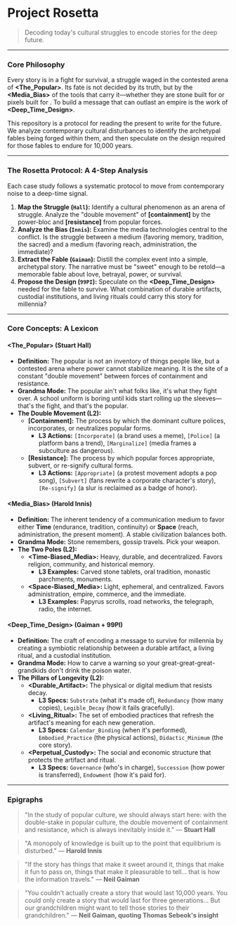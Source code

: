 # Project Rosetta
> Decoding today's cultural struggles to encode stories for the deep future.

---

### Core Philosophy

Every story is in a fight for survival, a struggle waged in the contested arena of **<The_Popular>**. Its fate is not decided by its truth, but by the **<Media_Bias>** of the tools that carry it—whether they are stone built for **<Time>** or pixels built for **<Space>**. To build a message that can outlast an empire is the work of **<Deep_Time_Design>**.

This repository is a protocol for reading the present to write for the future. We analyze contemporary cultural disturbances to identify the archetypal fables being forged within them, and then speculate on the design required for those fables to endure for 10,000 years.

---

### The Rosetta Protocol: A 4-Step Analysis

Each case study follows a systematic protocol to move from contemporary noise to a deep-time signal.

1.  **Map the Struggle (`Hall`):** Identify a cultural phenomenon as an arena of struggle. Analyze the "double movement" of **[containment]** by the power-bloc and **[resistance]** from popular forces.
2.  **Analyze the Bias (`Innis`):** Examine the media technologies central to the conflict. Is the struggle between a **<Time-Biased>** medium (favoring memory, tradition, the sacred) and a **<Space-Biased>** medium (favoring reach, administration, the immediate)?
3.  **Extract the Fable (`Gaiman`):** Distill the complex event into a simple, archetypal story. The narrative must be "sweet" enough to be retold—a memorable fable about love, betrayal, power, or survival.
4.  **Propose the Design (`99PI`):** Speculate on the **<Deep_Time_Design>** needed for the fable to survive. What combination of durable artifacts, custodial institutions, and living rituals could carry this story for millennia?

---
### Core Concepts: A Lexicon

#### **<The_Popular> (Stuart Hall)**

*   **Definition:** The popular is not an inventory of things people like, but a contested arena where power cannot stabilize meaning. It is the site of a constant "double movement" between forces of containment and resistance.
*   **Grandma Mode:** The popular ain't what folks like, it's what they fight over. A school uniform is boring until kids start rolling up the sleeves—that's the fight, and that's the popular.
*   **The Double Movement (L2):**
    *   **[Containment]:** The process by which the dominant culture polices, incorporates, or neutralizes popular forms.
        *   **L3 Actions:** `[Incorporate]` (a brand uses a meme), `[Police]` (a platform bans a trend), `[Marginalize]` (media frames a subculture as dangerous).
    *   **[Resistance]:** The process by which popular forces appropriate, subvert, or re-signify cultural forms.
        *   **L3 Actions:** `[Appropriate]` (a protest movement adopts a pop song), `[Subvert]` (fans rewrite a corporate character's story), `[Re-signify]` (a slur is reclaimed as a badge of honor).

#### **<Media_Bias> (Harold Innis)**

*   **Definition:** The inherent tendency of a communication medium to favor either **Time** (endurance, tradition, continuity) or **Space** (reach, administration, the present moment). A stable civilization balances both.
*   **Grandma Mode:** Stone remembers, gossip travels. Pick your weapon.
*   **The Two Poles (L2):**
    *   **<Time-Biased_Media>:** Heavy, durable, and decentralized. Favors religion, community, and historical memory.
        *   **L3 Examples:** Carved stone tablets, oral tradition, monastic parchments, monuments.
    *   **<Space-Biased_Media>:** Light, ephemeral, and centralized. Favors administration, empire, commerce, and the immediate.
        *   **L3 Examples:** Papyrus scrolls, road networks, the telegraph, radio, the internet.

#### **<Deep_Time_Design> (Gaiman + 99PI)**

*   **Definition:** The craft of encoding a message to survive for millennia by creating a symbiotic relationship between a durable artifact, a living ritual, and a custodial institution.
*   **Grandma Mode:** How to carve a warning so your great-great-great-grandkids don't drink the poison water.
*   **The Pillars of Longevity (L2):**
    *   **<Durable_Artifact>:** The physical or digital medium that resists decay.
        *   **L3 Specs:** `Substrate` (what it's made of), `Redundancy` (how many copies), `Legible_Decay` (how it fails gracefully).
    *   **<Living_Ritual>:** The set of embodied practices that refresh the artifact's meaning for each new generation.
        *   **L3 Specs:** `Calendar_Binding` (when it's performed), `Embodied_Practice` (the physical actions), `Didactic_Minimum` (the core story).
    *   **<Perpetual_Custody>:** The social and economic structure that protects the artifact and ritual.
        *   **L3 Specs:** `Governance` (who's in charge), `Succession` (how power is transferred), `Endowment` (how it's paid for).

---
### Epigraphs

> "In the study of popular culture, we should always start here: with the double-stake in popular culture, the double movement of containment and resistance, which is always inevitably inside it."
> — **Stuart Hall**

> "A monopoly of knowledge is built up to the point that equilibrium is disturbed."
> — **Harold Innis**

> "If the story has things that make it sweet around it, things that make it fun to pass on, things that make it pleasurable to tell... that is how the information travels."
> — **Neil Gaiman**

> "You couldn't actually create a story that would last 10,000 years. You could only create a story that would last for three generations... But our grandchildren might want to tell those stories to their grandchildren."
> — **Neil Gaiman, quoting Thomas Sebeok's insight**
